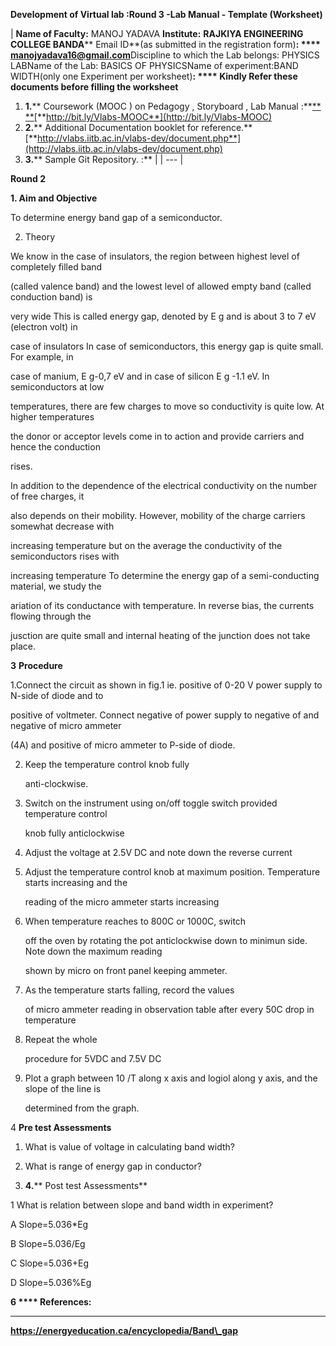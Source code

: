 **Development of Virtual lab :Round 3 -Lab Manual - Template (Worksheet)**

| **Name of Faculty:** MANOJ YADAVA **Institute:**  **RAJKIYA ENGINEERING COLLEGE BANDA**** Email ID**(as submitted in the registration form)**: **** manojyadava16@gmail.com**Discipline to which the Lab belongs: PHYSICS LABName of the Lab: BASICS OF PHYSICSName of experiment:BAND WIDTH(only one Experiment per worksheet)**: **** Kindly Refer these documents before filling the worksheet**
1. **1.**** Coursework (MOOC ) on Pedagogy , Storyboard , Lab Manual :**[** **](http://bit.ly/Vlabs-MOOC)[**http://bit.ly/Vlabs-MOOC**](http://bit.ly/Vlabs-MOOC)
2. **2.**** Additional Documentation booklet for reference.**[**http://vlabs.iitb.ac.in/vlabs-dev/document.php**](http://vlabs.iitb.ac.in/vlabs-dev/document.php)
3. **3.**** Sample Git Repository. :**
 |
| --- |

**Round 2**

**1. Aim and Objective**

To determine energy band gap of a semiconductor.



2. Theory

We know in the case of insulators, the region between highest level of completely filled band

(called valence band) and the lowest level of allowed empty band (called conduction band) is

very wide This is called energy gap, denoted by E g and is about 3 to 7 eV (electron volt) in

case of insulators In case of semiconductors, this energy gap is quite small. For example, in

case of manium, E g-0,7 eV and in case of silicon E g -1.1 eV. In semiconductors at low

temperatures, there are few charges to move so conductivity is quite low. At higher temperatures

the donor or acceptor levels come in to action and provide carriers and hence the conduction

rises.

In addition to the dependence of the electrical conductivity on the number of free charges, it

also depends on their mobility. However, mobility of the charge carriers somewhat decrease with

increasing temperature but on the average the conductivity of the semiconductors rises with

increasing temperature To determine the energy gap of a semi-conducting material, we study the

ariation of its conductance with temperature. In reverse bias, the currents flowing through the

jusction are quite small and internal heating of the junction does not take place.

**3**  **Procedure**

1.Connect the circuit as shown in fig.1 ie. positive of 0-20 V power supply to N-side of diode and to

  positive of voltmeter. Connect negative of power supply to negative of and negative of micro ammeter

  (4A) and positive of micro ammeter to P-side of diode.

2. Keep the temperature control knob fully

   anti-clockwise.

3. Switch on the instrument using on/off toggle switch provided temperature control

   knob fully anticlockwise

4. Adjust the voltage at 2.5V DC and note down the reverse current

5. Adjust the temperature control knob at maximum position. Temperature starts increasing and the

   reading of the micro ammeter starts increasing

6. When temperature reaches to 800C or 1000C, switch

   off the oven by rotating the pot anticlockwise down to minimun side. Note down the maximum reading

   shown by micro on front panel keeping ammeter.

7. As the temperature starts falling, record the values

   of micro ammeter reading in observation table after every 50C drop in temperature

8. Repeat the whole

   procedure for 5VDC and 7.5V DC

9. Plot a graph between 10 /T along x axis and logiol along y axis, and the slope of the line is

   determined from the graph.

4 **Pre test Assessments**

1. What is value of voltage in calculating band width?
2. What is range of energy gap in conductor?

1. **4.**** Post test Assessments**

1 What is relation between slope and band width in experiment?

A Slope=5.036\*Eg

B Slope=5.036/Eg

C Slope=5.036+Eg

D Slope=5.036%Eg

**6  **** References:**

**   **

**https://energyeducation.ca/encyclopedia/Band\_gap**
